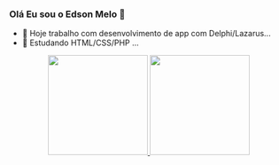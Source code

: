 ### Olá Eu sou o Edson Melo 👋
 
- 🔭 Hoje trabalho com desenvolvimento de app com Delphi/Lazarus...
- 🌱 Estudando HTML/CSS/PHP ...
<div align="center">
  <a href="https://github.com/rafaballerini">
  <img height="180em" src="https://github-readme-stats.vercel.app/api?username=EdsonMelo&show_icons=true&theme=dark&include_all_commits=true&count_private=true"/>
  <img height="180em" src="https://github-readme-stats.vercel.app/api/top-langs/?username=EdsonMelo&layout=compact&langs_count=7&theme=dark"/>
</div>
